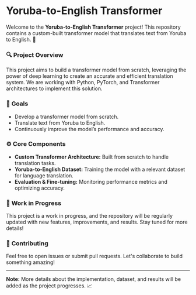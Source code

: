 # Yoruba-to-English Transformer

Welcome to the **Yoruba-to-English Transformer** project! This repository contains a custom-built transformer model that translates text from Yoruba to English. 🚀

### 🔍 **Project Overview**
This project aims to build a transformer model from scratch, leveraging the power of deep learning to create an accurate and efficient translation system. We are working with Python, PyTorch, and Transformer architectures to implement this solution.

### 🧠 **Goals**
- Develop a transformer model from scratch.
- Translate text from Yoruba to English.
- Continuously improve the model’s performance and accuracy.

### ⚙️ **Core Components**
- **Custom Transformer Architecture:** Built from scratch to handle translation tasks.
- **Yoruba-to-English Dataset:** Training the model with a relevant dataset for language translation.
- **Evaluation & Fine-tuning:** Monitoring performance metrics and optimizing accuracy.

### 🚧 **Work in Progress**
This project is a work in progress, and the repository will be regularly updated with new features, improvements, and results. Stay tuned for more details!

### 🤝 **Contributing**
Feel free to open issues or submit pull requests. Let's collaborate to build something amazing!

---

**Note:** More details about the implementation, dataset, and results will be added as the project progresses. 📈

